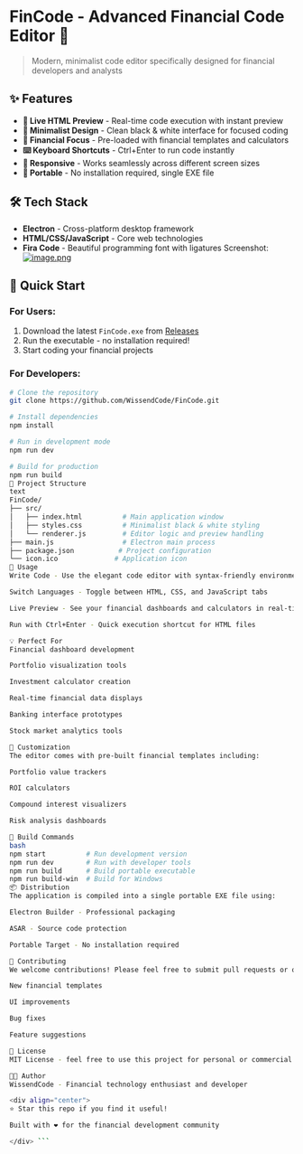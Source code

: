 # FinCode - Advanced Financial Code Editor 💼

> Modern, minimalist code editor specifically designed for financial developers and analysts

## ✨ Features

- **🚀 Live HTML Preview** - Real-time code execution with instant preview
- **🎨 Minimalist Design** - Clean black & white interface for focused coding
- **💼 Financial Focus** - Pre-loaded with financial templates and calculators
- **⌨️ Keyboard Shortcuts** - Ctrl+Enter to run code instantly
- **📱 Responsive** - Works seamlessly across different screen sizes
- **🔧 Portable** - No installation required, single EXE file

## 🛠️ Tech Stack

- **Electron** - Cross-platform desktop framework
- **HTML/CSS/JavaScript** - Core web technologies
- **Fira Code** - Beautiful programming font with ligatures
Screenshot:
[![image.png](https://i.postimg.cc/90wPLz0q/image.png)](https://postimg.cc/Pvh8xXmt)

## 🚀 Quick Start

### For Users:
1. Download the latest `FinCode.exe` from [Releases](https://github.com/WissendCode/FinCode/releases)
2. Run the executable - no installation required!
3. Start coding your financial projects

### For Developers:
```bash
# Clone the repository
git clone https://github.com/WissendCode/FinCode.git

# Install dependencies
npm install

# Run in development mode
npm run dev

# Build for production
npm run build
📁 Project Structure
text
FinCode/
├── src/
│   ├── index.html          # Main application window
│   ├── styles.css          # Minimalist black & white styling
│   └── renderer.js         # Editor logic and preview handling
├── main.js                 # Electron main process
├── package.json           # Project configuration
└── icon.ico              # Application icon
🎯 Usage
Write Code - Use the elegant code editor with syntax-friendly environment

Switch Languages - Toggle between HTML, CSS, and JavaScript tabs

Live Preview - See your financial dashboards and calculators in real-time

Run with Ctrl+Enter - Quick execution shortcut for HTML files

💡 Perfect For
Financial dashboard development

Portfolio visualization tools

Investment calculator creation

Real-time financial data displays

Banking interface prototypes

Stock market analytics tools

🎨 Customization
The editor comes with pre-built financial templates including:

Portfolio value trackers

ROI calculators

Compound interest visualizers

Risk analysis dashboards

🔧 Build Commands
bash
npm start          # Run development version
npm run dev        # Run with developer tools
npm run build      # Build portable executable
npm run build-win  # Build for Windows
📦 Distribution
The application is compiled into a single portable EXE file using:

Electron Builder - Professional packaging

ASAR - Source code protection

Portable Target - No installation required

🤝 Contributing
We welcome contributions! Please feel free to submit pull requests or open issues for:

New financial templates

UI improvements

Bug fixes

Feature suggestions

📄 License
MIT License - feel free to use this project for personal or commercial purposes.

👨‍💻 Author
WissendCode - Financial technology enthusiast and developer

<div align="center">
⭐ Star this repo if you find it useful!

Built with ❤️ for the financial development community

</div> ```
